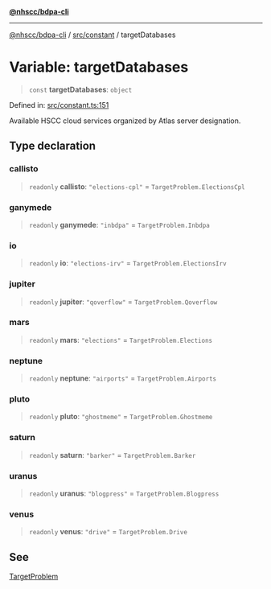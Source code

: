 [**@nhscc/bdpa-cli**](../../../README.md)

***

[@nhscc/bdpa-cli](../../../README.md) / [src/constant](../README.md) / targetDatabases

# Variable: targetDatabases

> `const` **targetDatabases**: `object`

Defined in: [src/constant.ts:151](https://github.com/nhscc/bdpa-cli/blob/aab43dbd010a981851c0502d764dfd948966b4ad/src/constant.ts#L151)

Available HSCC cloud services organized by Atlas server designation.

## Type declaration

### callisto

> `readonly` **callisto**: `"elections-cpl"` = `TargetProblem.ElectionsCpl`

### ganymede

> `readonly` **ganymede**: `"inbdpa"` = `TargetProblem.Inbdpa`

### io

> `readonly` **io**: `"elections-irv"` = `TargetProblem.ElectionsIrv`

### jupiter

> `readonly` **jupiter**: `"qoverflow"` = `TargetProblem.Qoverflow`

### mars

> `readonly` **mars**: `"elections"` = `TargetProblem.Elections`

### neptune

> `readonly` **neptune**: `"airports"` = `TargetProblem.Airports`

### pluto

> `readonly` **pluto**: `"ghostmeme"` = `TargetProblem.Ghostmeme`

### saturn

> `readonly` **saturn**: `"barker"` = `TargetProblem.Barker`

### uranus

> `readonly` **uranus**: `"blogpress"` = `TargetProblem.Blogpress`

### venus

> `readonly` **venus**: `"drive"` = `TargetProblem.Drive`

## See

[TargetProblem](TargetProblem.md)
